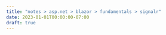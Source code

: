 ```yaml
---
title: "notes > asp.net > blazor > fundamentals > signalr"
date: 2023-01-01T00:00:00-07:00
draft: true
---
```

